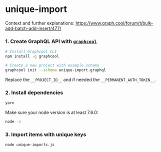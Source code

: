 # unique-import

Context and further explanations: https://www.graph.cool/forum/t/bulk-add-batch-add-insert/477/

### 1. Create GraphQL API with [`graphcool`](https://www.npmjs.com/package/graphcool)

```sh
# Install Graphcool CLI
npm install -g graphcool

# Create a new project with example schema
graphcool init --schema unique-import.graphql
```

Replace the `__PROJECT_ID__` and if needed the `__PERMANENT_AUTH_TOKEN__`.

### 2. Install dependencies

```sh
yarn
```

Make sure your node version is at least 7.6.0:

```sh
node -v
```

### 3. Import items with unique keys

```sh
node unique-imports.js
```
